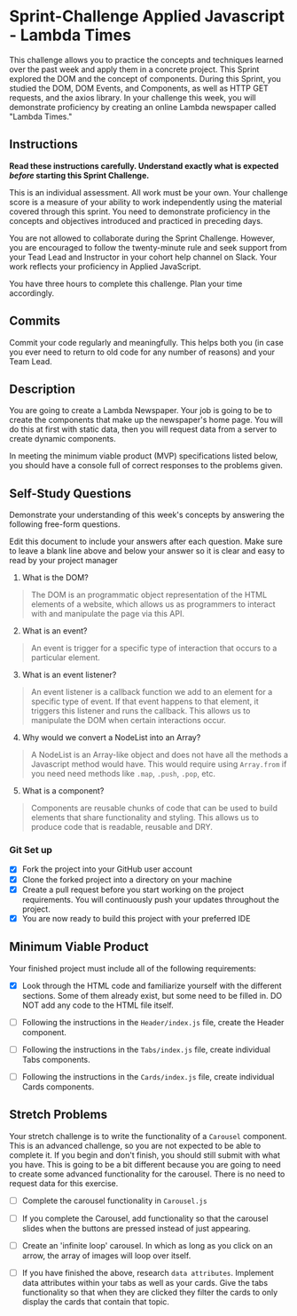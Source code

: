 # Sprint-Challenge Applied Javascript - Lambda Times

This challenge allows you to practice the concepts and techniques learned over the past week and apply them in a concrete project. This Sprint explored the DOM and the concept of components. During this Sprint, you studied the DOM, DOM Events, and Components, as well as HTTP GET requests, and the axios library. In your challenge this week, you will demonstrate proficiency by creating an online Lambda newspaper called "Lambda Times."

## Instructions

**Read these instructions carefully. Understand exactly what is expected _before_ starting this Sprint Challenge.**

This is an individual assessment. All work must be your own. Your challenge score is a measure of your ability to work independently using the material covered through this sprint. You need to demonstrate proficiency in the concepts and objectives introduced and practiced in preceding days.

You are not allowed to collaborate during the Sprint Challenge. However, you are encouraged to follow the twenty-minute rule and seek support from your Tead Lead and Instructor in your cohort help channel on Slack. Your work reflects your proficiency in Applied JavaScript.

You have three hours to complete this challenge. Plan your time accordingly.

## Commits

Commit your code regularly and meaningfully. This helps both you (in case you ever need to return to old code for any number of reasons) and your Team Lead.

## Description

You are going to create a Lambda Newspaper. Your job is going to be to create the components that make up the newspaper's home page. You will do this at first with static data, then you will request data from a server to create dynamic components.

In meeting the minimum viable product (MVP) specifications listed below, you should have a console full of correct responses to the problems given.

## Self-Study Questions

Demonstrate your understanding of this week's concepts by answering the following free-form questions.

Edit this document to include your answers after each question. Make sure to leave a blank line above and below your answer so it is clear and easy to read by your project manager

1. What is the DOM?
> The DOM is an programmatic object representation of the HTML elements of a website, which allows us as programmers to interact with and manipulate the page via this API. 

2. What is an event?
> An event is trigger for a specific type of interaction that occurs to a particular element.

3. What is an event listener?
> An event listener is a callback function we add to an element for a specific type of event. If that event happens to that element, it triggers this listener and runs the callback. This allows us to manipulate the DOM when certain interactions occur.

4. Why would we convert a NodeList into an Array?
> A NodeList is an Array-like object and does not have all the methods a Javascript method would have. This would require using `Array.from` if you need need methods like `.map`, `.push`, `.pop`, etc.

5. What is a component?
> Components are reusable chunks of code that can be used to build elements that share functionality and styling. This allows us to produce code that is readable, reusable and DRY.

### Git Set up

* [x] Fork the project into your GitHub user account
* [x] Clone the forked project into a directory on your machine
* [x] Create a pull request before you start working on the project requirements.  You will continuously push your updates throughout the project.
* [x] You are now ready to build this project with your preferred IDE

## Minimum Viable Product

Your finished project must include all of the following requirements:

* [x] Look through the HTML code and familiarize yourself with the different sections. Some of them already exist, but some need to be filled in. DO NOT add any code to the HTML file itself.

* [ ] Following the instructions in the `Header/index.js` file, create the Header component. 

* [ ] Following the instructions in the `Tabs/index.js` file, create individual Tabs components.

* [ ] Following the instructions in the `Cards/index.js` file, create individual Cards components.

## Stretch Problems

Your stretch challenge is to write the functionality of a `Carousel` component. This is an advanced challenge, so you are not expected to be able to complete it. If you begin and don't finish, you should still submit with what you have. This is going to be a bit different because you are going to need to create some advanced functionality for the carousel. There is no need to request data for this exercise.

* [ ] Complete the carousel functionality in `Carousel.js`

* [ ] If you complete the Carousel, add functionality so that the carousel slides when the buttons are pressed instead of just appearing.

* [ ] Create an 'infinite loop' carousel. In which as long as you click on an arrow, the array of images will loop over itself.

* [ ] If you have finished the above, research `data attributes`. Implement data attributes within your tabs as well as your cards. Give the tabs functionality so that when they are clicked they filter the cards to only display the cards that contain that topic.
